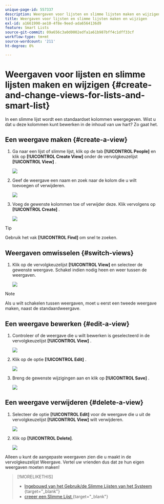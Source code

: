 ```yaml
---
unique-page-id: 557337
description: Weergaven voor lijsten en slimme lijsten maken en wijzigen - Marketo Docs - Productdocumentatie
title: Weergaven voor lijsten en slimme lijsten maken en wijzigen
exl-id: a1661990-ae10-4f8e-9eed-ada6564136d9
feature: Smart Lists
source-git-commit: 09a656c3a0d0002edfa1a61b987bff4c1dff33cf
workflow-type: tm+mt
source-wordcount: '211'
ht-degree: 0%

---
```


# Weergaven voor lijsten en slimme lijsten maken en wijzigen {#create-and-change-views-for-lists-and-smart-list}

In een slimme lijst wordt een standaardset kolommen weergegeven. Wist u dat u deze kolommen kunt bewerken in de inhoud van uw hart? Zo gaat het.

## Een weergave maken {#create-a-view}

1. Ga naar een lijst of slimme lijst, klik op de tab **[!UICONTROL People]** en klik op **[!UICONTROL Create View]** onder de vervolgkeuzelijst **[!UICONTROL View]** .

   ![](assets/create-and-change-views-for-lists-and-smart-list-1.png)

1. Geef de weergave een naam en zoek naar de kolom die u wilt toevoegen of verwijderen.

   ![](assets/create-and-change-views-for-lists-and-smart-list-2.png)

1. Voeg de gewenste kolommen toe of verwijder deze. Klik vervolgens op **[!UICONTROL Create]** .

   ![](assets/create-and-change-views-for-lists-and-smart-list-3.png)

>[!TIP]
>
>Gebruik het vak **[!UICONTROL Find]** om snel te zoeken.

## Weergaven omwisselen {#switch-views}

1. Klik op de vervolgkeuzelijst **[!UICONTROL View]** en selecteer de gewenste weergave. Schakel indien nodig heen en weer tussen de weergaven.

   ![](assets/create-and-change-views-for-lists-and-smart-list-4.png)

>[!NOTE]
>
> Als u wilt schakelen tussen weergaven, moet u eerst een tweede weergave maken, naast de standaardweergave.

## Een weergave bewerken {#edit-a-view}

1. Controleer of de weergave die u wilt bewerken is geselecteerd in de vervolgkeuzelijst **[!UICONTROL View]** .

   ![](assets/create-and-change-views-for-lists-and-smart-list-5.png)

1. Klik op de optie **[!UICONTROL Edit]** .

   ![](assets/create-and-change-views-for-lists-and-smart-list-6.png)

1. Breng de gewenste wijzigingen aan en klik op **[!UICONTROL Save]** .

   ![](assets/create-and-change-views-for-lists-and-smart-list-7.png)

## Een weergave verwijderen {#delete-a-view}

1. Selecteer de optie **[!UICONTROL Edit]** voor de weergave die u uit de vervolgkeuzelijst **[!UICONTROL View]** wilt verwijderen.

   ![](assets/create-and-change-views-for-lists-and-smart-list-8.png)

1. Klik op **[!UICONTROL Delete]**.

   ![](assets/create-and-change-views-for-lists-and-smart-list-9.png)

Alleen u kunt de aangepaste weergaven zien die u maakt in de vervolgkeuzelijst Weergave. Vertel uw vrienden dus dat ze hun eigen weergaven moeten maken!

>[!MORELIKETHIS]
>
>* [&#x200B; Ingebouwd van het Gebruik/de Slimme Lijsten van het Systeem &#x200B;](/help/marketo/product-docs/core-marketo-concepts/smart-lists-and-static-lists/using-smart-lists/use-built-in-system-smart-lists.md){target="_blank"}
>* [&#x200B; creeer een Slimme Lijst &#x200B;](/help/marketo/product-docs/core-marketo-concepts/smart-lists-and-static-lists/creating-a-smart-list/create-a-smart-list.md){target="_blank"}
